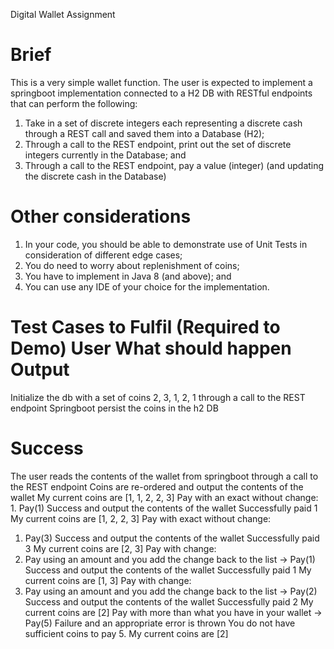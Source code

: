 Digital Wallet Assignment

# Brief
This is a very simple wallet function. The user is expected to implement a springboot implementation connected to a H2 DB with RESTful endpoints that can perform the following:
1. Take in a set of discrete integers each representing a discrete cash through a REST call and saved them into a Database (H2);
2. Through a call to the REST endpoint, print out the set of discrete integers currently in the Database; and
3. Through a call to the REST endpoint, pay a value (integer) (and updating the discrete cash in the Database)

# Other considerations
1. In your code, you should be able to demonstrate use of Unit Tests in consideration of different edge cases;
2. You do need to worry about replenishment of coins;
3. You have to implement in Java 8 (and above); and
4. You can use any IDE of your choice for the implementation.

# Test Cases to Fulfil (Required to Demo) User What should happen Output
Initialize the db with a set of coins 2, 3, 1, 2, 1 through a call to the REST endpoint
Springboot persist the coins in the h2 DB

# Success
The user reads the contents of the wallet from springboot through a call to the REST endpoint
Coins are re-ordered and output the contents of the wallet
My current coins are [1, 1, 2, 2, 3]
Pay with an exact without change: 1. Pay(1)
Success and output the contents of the wallet
Successfully paid 1
My current coins are [1, 2, 2, 3]
Pay with exact without change:
1. Pay(3)
Success and output the contents of the wallet
Successfully paid 3
My current coins are [2, 3]
Pay with change:
1. Pay using an amount and you add the change back to the list -> Pay(1)
Success and output the contents of the wallet
Successfully paid 1
My current coins are [1, 3]
Pay with change:
1. Pay using an amount and you add the change back to the list -> Pay(2)
Success and output the contents of the wallet
Successfully paid 2
My current coins are [2]
Pay with more than what you have in your wallet -> Pay(5)
Failure and an appropriate error is thrown
You do not have sufficient coins to pay 5.
My current coins are [2]
